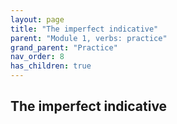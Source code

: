 ```yaml
---
layout: page
title: "The imperfect indicative"
parent: "Module 1, verbs: practice"
grand_parent: "Practice"
nav_order: 8
has_children: true
---
```


## The imperfect indicative



